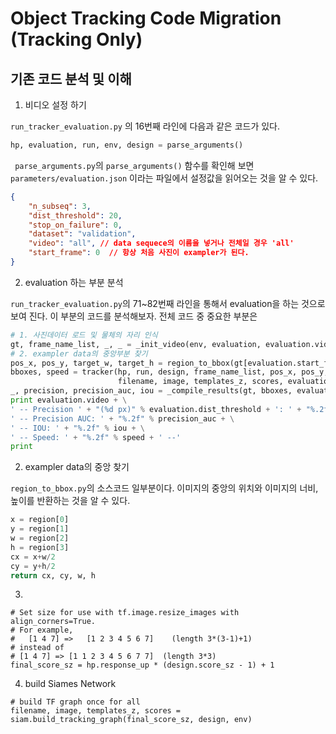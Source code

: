 # Object Tracking Code Migration (Tracking Only)

## 기존 코드 분석 및 이해

1. 비디오 설정 하기 

`run_tracker_evaluation.py` 의 16번째 라인에 다음과 같은 코드가 있다.

```python
hp, evaluation, run, env, design = parse_arguments()
```

` parse_arguments.py`의 `parse_arguments()` 함수를 확인해 보면 `parameters/evaluation.json` 이라는 파일에서 설정값을 읽어오는 것을 알 수 있다.

```json
{
	"n_subseq": 3,
	"dist_threshold": 20,
	"stop_on_failure": 0,
	"dataset": "validation",
	"video": "all", // data sequece의 이름을 넣거나 전체일 경우 'all'
	"start_frame": 0  // 항상 처음 사진이 exampler가 된다.
} 
```

2. evaluation 하는 부분 분석

`run_tracker_evaluation.py`의 71~82번째 라인을 통해서 evaluation을 하는 것으로 보여 진다. 이 부분의 코드를 분석해보자. 전체 코드 중 중요한 부분은 

```python
# 1. 사진데이터 로드 및 물체의 자리 인식
gt, frame_name_list, _, _ = _init_video(env, evaluation, evaluation.video) 
# 2. exampler data의 중앙부분 찾기
pos_x, pos_y, target_w, target_h = region_to_bbox(gt[evaluation.start_frame]) 
bboxes, speed = tracker(hp, run, design, frame_name_list, pos_x, pos_y, target_w, target_h, final_score_sz,
                        filename, image, templates_z, scores, evaluation.start_frame)
_, precision, precision_auc, iou = _compile_results(gt, bboxes, evaluation.dist_threshold)
print evaluation.video + \
' -- Precision ' + "(%d px)" % evaluation.dist_threshold + ': ' + "%.2f" % precision +\
' -- Precision AUC: ' + "%.2f" % precision_auc + \
' -- IOU: ' + "%.2f" % iou + \
' -- Speed: ' + "%.2f" % speed + ' --'
print
```



2. exampler data의 중앙 찾기

`region_to_bbox.py`의 소스코드 일부분이다. 이미지의 중앙의 위치와 이미지의 너비, 높이를 반환하는 것을 알 수 있다.

```python
x = region[0]
y = region[1]
w = region[2]
h = region[3]
cx = x+w/2
cy = y+h/2
return cx, cy, w, h
```



3. 

```
# Set size for use with tf.image.resize_images with align_corners=True.
# For example,
#   [1 4 7] =>   [1 2 3 4 5 6 7]    (length 3*(3-1)+1)
# instead of
# [1 4 7] => [1 1 2 3 4 5 6 7 7]  (length 3*3)
final_score_sz = hp.response_up * (design.score_sz - 1) + 1
```



4. build Siames Network
```
# build TF graph once for all
filename, image, templates_z, scores = siam.build_tracking_graph(final_score_sz, design, env)
```